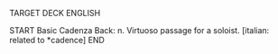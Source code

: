 TARGET DECK
ENGLISH

START
Basic
Cadenza
Back: n. Virtuoso passage for a soloist. [italian: related to *cadence]
END
